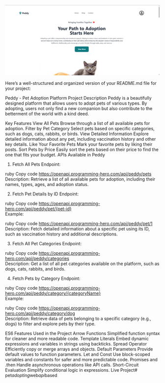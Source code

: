 ![Screenshot 1](https://github.com/imtiajsultan1/pet_adopting_web_api_based/blob/main/Screenshot%202025-06-21%20002009.png?raw=true)





Here’s a well-structured and organized version of your README.md file for your project:

Peddy - Pet Adoption Platform
Project Description
Peddy is a beautifully designed platform that allows users to adopt pets of various types. By adopting, users not only find a new companion but also contribute to the betterment of the world with a kind deed.

Key Features
View All Pets
Browse through a list of all available pets for adoption.
Filter by Pet Category
Select pets based on specific categories, such as dogs, cats, rabbits, or birds.
View Detailed Information
Explore detailed information about any pet, including vaccination history and other key details.
Like Your Favorite Pets
Mark your favorite pets by liking their posts.
Sort Pets by Price
Easily sort the pets based on their price to find the one that fits your budget.
APIs Available in Peddy
1. Fetch All Pets
Endpoint:

ruby
Copy code
https://openapi.programming-hero.com/api/peddy/pets  
Description:
Retrieve a list of all available pets for adoption, including their names, types, ages, and adoption status.

2. Fetch Pet Details by ID
Endpoint:

ruby
Copy code
https://openapi.programming-hero.com/api/peddy/pet/{pet-id}  
Example:

ruby
Copy code
https://openapi.programming-hero.com/api/peddy/pet/1  
Description:
Fetch detailed information about a specific pet using its ID, such as vaccination history and additional descriptions.

3. Fetch All Pet Categories
Endpoint:

ruby
Copy code
https://openapi.programming-hero.com/api/peddy/categories  
Description:
Get a list of all pet categories available on the platform, such as dogs, cats, rabbits, and birds.

4. Fetch Pets by Category
Endpoint:

ruby
Copy code
https://openapi.programming-hero.com/api/peddy/category/{categoryName}  
Example:

ruby
Copy code
https://openapi.programming-hero.com/api/peddy/category/dog  
Description:
Retrieve data of pets belonging to a specific category (e.g., dogs) to filter and explore pets by their type.

ES6 Features Used in the Project
Arrow Functions
Simplified function syntax for cleaner and more readable code.
Template Literals
Embed dynamic expressions and variables in strings using backticks.
Spread Operator
Efficiently copy or merge arrays and objects.
Default Parameters
Provide default values to function parameters.
Let and Const
Use block-scoped variables and constants for safer and more predictable code.
Promises and .then
Handle asynchronous operations like API calls.
Short-Circuit Evaluation
Simplify conditional logic in expressions.
Live Project#   p e t _ a d o p t i n g _ w e b _ a p i _ b a s e d 
 
 
